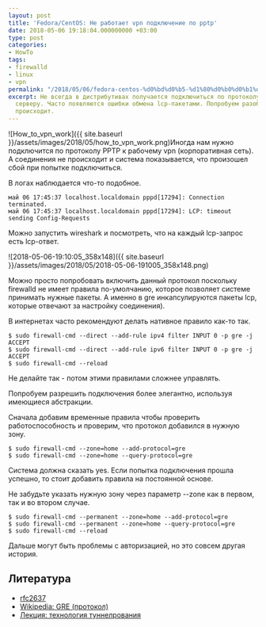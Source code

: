 ```yaml
---
layout: post
title: 'Fedora/CentOS: Не работает vpn подключение по pptp'
date: 2018-05-06 19:18:04.000000000 +03:00
type: post
categories:
- HowTo
tags:
- firewalld
- linux
- vpn
permalink: "/2018/05/06/fedora-centos-%d0%bd%d0%b5-%d1%80%d0%b0%d0%b1%d0%be%d1%82%d0%b0%d0%b5%d1%82-vpn-%d0%bf%d0%be%d0%b4%d0%ba%d0%bb%d1%8e%d1%87%d0%b5%d0%bd%d0%b8%d0%b5-%d0%bf%d0%be-pptp/"
excerpt: Не всегда в дистрибутивах получается подключиться по протоколу pptp к удаленному
  серверу. Часто появляются ошибки обмена lcp-пакетами. Попробуем разобраться, что
  происходит.
---
```

![How_to_vpn_work]({{ site.baseurl }}/assets/images/2018/05/how_to_vpn_work.png)Иногда нам нужно подключится по протоколу PPTP к рабочему vpn (корпоративная сеть). А соединения не происходит и система показывается, что произошел сбой при попытке подключиться.

В логах наблюдается что-то подобное.

```
май 06 17:45:37 localhost.localdomain pppd[17294]: Connection terminated.  
май 06 17:45:37 localhost.localdomain pppd[17294]: LCP: timeout sending Config-Requests
```

Можно запустить wireshark и посмотреть, что на каждый lcp-запрос есть lcp-ответ.

![2018-05-06-19:10:05_358x148]({{ site.baseurl }}/assets/images/2018/05/2018-05-06-191005_358x148.png)

Можно просто попробовать включить данный протокол поскольку firewalld не имеет правила по-умолчанию, которое позволяет системе принимать нужные пакеты. А именно в gre инкапсулируются пакеты lcp, которые отвечают за настройку соединения).

В интернетах часто рекомендуют делать нативное правило как-то так.

```shell
$ sudo firewall-cmd --direct --add-rule ipv4 filter INPUT 0 -p gre -j ACCEPT  
$ sudo firewall-cmd --direct --add-rule ipv6 filter INPUT 0 -p gre -j ACCEPT  
$ sudo firewall-cmd --reload
```

Не делайте так - потом этими правилами сложнее управлять.

Попробуем разрешить подключения более элегантно, используя имеющиеся абстракции.

Сначала добавим временные правила чтобы проверить работоспособность и проверим, что протокол добавился в нужную зону.

```shell
$ sudo firewall-cmd --zone=home --add-protocol=gre  
$ sudo firewall-cmd --zone=home --query-protocol=gre
```

Система должна сказать yes. Если попытка подключения прошла успешно, то стоит добавить правила на постоянной основе.

Не забудьте указать нужную зону через параметр --zone как в первом, так и во втором случае.

```shell
$ sudo firewall-cmd --permanent --zone=home --add-protocol=gre  
$ sudo firewall-cmd --permanent --zone=home --query-protocol=gre  
$ sudo firewall-cmd --reload
```

Дальше могут быть проблемы с авторизацией, но это совсем другая история.

## Литература

- [rfc2637](https://www.ietf.org/rfc/rfc2637.txt)
- [Wikipedia: GRE (протокол)](https://ru.wikipedia.org/wiki/GRE_(протокол))
- [Лекция: технология туннелрования](https://www.intuit.ru/studies/courses/14248/1285/lecture/24211?page=1)

